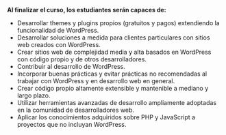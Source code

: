 
**Al finalizar el curso, los estudiantes serán capaces de:**

* Desarrollar themes y plugins propios (gratuitos y pagos) extendiendo la funcionalidad de WordPress.
* Desarrollar soluciones a medida para clientes particulares con sitios web creados con WordPress.
* Crear sitios web de complejidad media y alta basados en WordPress con código propio y de otros desarrolladores.
* Contribuir al desarrollo de WordPress.
* Incorporar buenas prácticas y evitar prácticas no recomendadas al trabajar con WordPress y en desarrollo web en general.
* Crear código propio altamente extensible y mantenible a mediano y largo plazo.
* Utilizar herramientas avanzadas de desarrollo ampliamente adoptadas en la comunidad de desarrolladores web.
* Aplicar los conocimientos adquiridos sobre PHP y JavaScript a proyectos que no incluyan WordPress.

